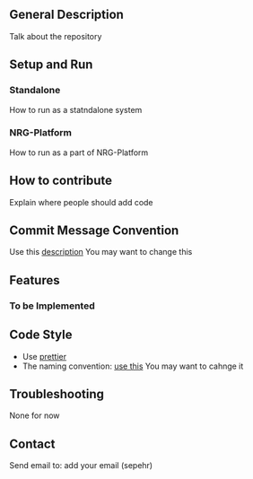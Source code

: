 ## General Description
Talk about the repository
## Setup and Run

### Standalone
How to run as a statndalone system
### NRG-Platform
How to run as a part of NRG-Platform
## How to contribute
Explain where people should add code
## Commit Message Convention
Use this [description](https://gist.github.com/mithi/33b0e9426c6ba378807304dfb5e7d566)
You may want to change this
## Features

### To be Implemented 

## Code Style
- Use [prettier](https://prettier.io)
- The naming convention: [use this](https://medium.com/swlh/node-js-coding-style-guidelines-74a20d00c40b)
You may want to cahnge it
## Troubleshooting
None for now
## Contact
Send email to: add your email (sepehr)

